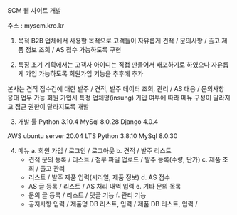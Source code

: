 
SCM 웹 사이트 개발

주소 : myscm.kro.kr

1. 목적
  B2B 업체에서 사용할 목적으로 고객들이 자유롭게 견적 / 문의사항 / 출고 제품 정보 조회 / AS 접수 가능하도록 구현
  
2. 특징
  초기 계획에서는 고객사 아이디는 직접 만들어서 배포하기로 하였으나 자유롭게 가입 가능하도록 회원가입 기능을 추후에 추가
  
  본사는 견적 접수건에 대한 발주 / 견적, 발주 데이터 조회, 관리 / AS 대응 / 문의사항 응대 업무 가능
  회원 가입시 특정 업체명(insung) 기입 여부에 따라 메뉴 구성이 달라지고 접근 권한이 달라지도록 개발
  
3. 개발 툴
  Python 3.10.4
  MySql 8.0.28
  Django 4.0.4
  
  AWS 
  ubuntu server 20.04 LTS
  Python 3.8.10
  MySql 8.0.30
  
4. 메뉴
  a. 회원 가입 / 로그인 / 로그아웃
  b. 견적 / 발주 리스트 
     - 견적 문의 등록 / 리스트 / 첨부 파일 업로드 / 발주 등록(수량, 단가)
  c. 제품 조회 / 출고 관리
     - 리스트 / 발주 제품 입력(시리얼, 제품 정보)
  d. AS 접수
     - AS 글 등록 / 리스트 / AS 처리 내역 입력
  e. 기타 문의 목록
     - 문의 글 등록 / 리스트 / 댓글 기능
  f. 관리 기능
     - 공지사항 입력 / 제품명 DB 리스트, 입력 / 제품 DB 리스트, 입력 / 
  
